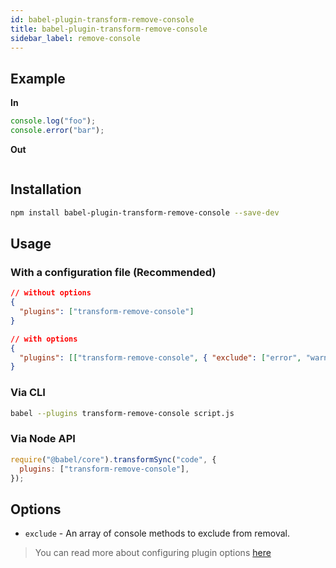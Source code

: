 ```yaml
---
id: babel-plugin-transform-remove-console
title: babel-plugin-transform-remove-console
sidebar_label: remove-console
---
```


## Example

**In**

```js title="JavaScript"
console.log("foo");
console.error("bar");
```

**Out**

```js title="JavaScript"
```

## Installation

```sh title="Shell"
npm install babel-plugin-transform-remove-console --save-dev
```

## Usage

### With a configuration file (Recommended)

```json title="JSON"
// without options
{
  "plugins": ["transform-remove-console"]
}
```

```json title="JSON"
// with options
{
  "plugins": [["transform-remove-console", { "exclude": ["error", "warn"] }]]
}
```

### Via CLI

```sh title="Shell"
babel --plugins transform-remove-console script.js
```

### Via Node API

```js title="JavaScript"
require("@babel/core").transformSync("code", {
  plugins: ["transform-remove-console"],
});
```

## Options

- `exclude` - An array of console methods to exclude from removal.

> You can read more about configuring plugin options [here](https://babeljs.io/docs/en/plugins#plugin-options)
